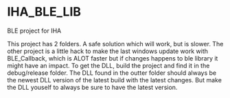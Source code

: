 # IHA_BLE_LIB
BLE project for IHA 

This project has 2 folders. A safe solution which will work, but is slower.
The other project is a little hack to make the last windows update work with BLE_Callback, which is ALOT faster but if changes happens to ble library it might have an impact.
To get the DLL, build the project and find it in the debug/release folder. 
The DLL found in the outter folder should always be the newest DLL version of the latest build with the latest changes. But make the DLL youself to always be sure to have the latest version.
